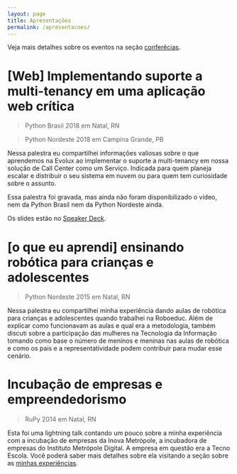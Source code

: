```yaml
---
layout: page
title: Apresentações
permalink: /apresentacoes/
---
```


Veja mais detalhes sobre os eventos na seção [conferêcias](/conferencias).


# [Web] Implementando suporte a multi-tenancy em uma aplicação web crítica

> Python Brasil 2018
> em Natal, RN

> Python Nordeste 2018
> em Campina Grande, PB

Nessa palestra eu compartilhei informações valiosas sobre o que aprendemos na Evolux ao implementar o suporte a multi-tenancy em nossa solução de Call Center como um Serviço. Indicada para quem planeja escalar e distribuir o seu sistema em nuvem ou para quem tem curiosidade sobre o assunto.

Essa palestra foi gravada, mas ainda não foram disponibilizado o vídeo, nem da Python Brasil nem da Python Nordeste ainda.

Os slides estão no [Speaker Deck](https://speakerdeck.com/victortorres/implementando-suporte-a-multi-tenancy-em-uma-aplicacao-critica).


# [o que eu aprendi] ensinando robótica para crianças e adolescentes

> Python Nordeste 2015
> em Natal, RN

Nessa palestra eu compartilhei minha experiência dando aulas de robótica para crianças e adolescentes quando trabalhei na Roboeduc. Além de explicar como funcionavam as aulas e qual era a metodologia, também discuti sobre a participação das mulheres na Tecnologia da Informação tomando como base o número de meninos e meninas nas aulas de robótica e como os pais e a representatividade podem contribuir para mudar esse cenário.


# Incubação de empresas e empreendedorismo

> RuPy 2014
> em Natal, RN

Esta foi uma lightning talk contando um pouco sobre a minha experiência com a incubação de empresas da Inova Metrópole, a incubadora de empresas do Instituto Metrópole Digital. A empresa em questão era a Tecno Escola. Você poderá saber mais detalhes sobre ela visitando a seção sobre as [minhas experiências](/experiencia).
